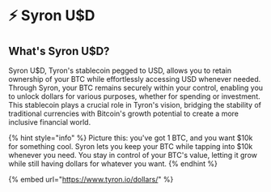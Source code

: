 # :zap: Syron U$D

## What's Syron U$D?

Syron U$D, Tyron's stablecoin pegged to USD, allows you to retain ownership of your BTC while effortlessly accessing USD whenever needed. Through Syron, your BTC remains securely within your control, enabling you to unlock dollars for various purposes, whether for spending or investment. This stablecoin plays a crucial role in Tyron's vision, bridging the stability of traditional currencies with Bitcoin's growth potential to create a more inclusive financial world.

{% hint style="info" %}
Picture this: you've got 1 BTC, and you want $10k for something cool. Syron lets you keep your BTC while tapping into $10k whenever you need. You stay in control of your BTC's value, letting it grow while still having dollars for whatever you want.
{% endhint %}

{% embed url="https://www.tyron.io/dollars/" %}

